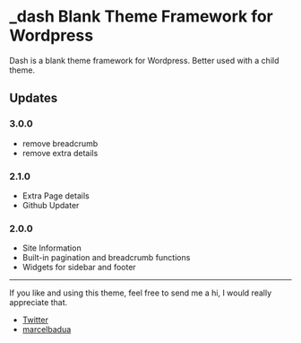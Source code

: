 # _dash Blank Theme Framework for Wordpress

Dash is a blank theme framework for Wordpress. Better used with a child theme.

## Updates

### 3.0.0
- remove breadcrumb
- remove extra details

### 2.1.0
- Extra Page details
- Github Updater

### 2.0.0
- Site Information
- Built-in pagination and breadcrumb functions
- Widgets for sidebar and footer

------

If you like and using this theme, feel free to send me a hi, I would really appreciate that.

 - [Twitter](https://twitter.com/marcelbadua)
 - [marcelbadua](http://marcelbadua.com/)
